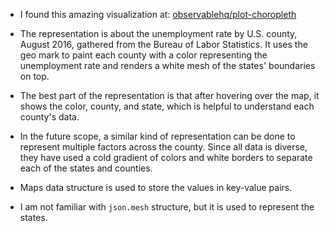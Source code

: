 - I found this amazing visualization at: [observablehq/plot-choropleth](https://observablehq.com/@observablehq/plot-choropleth?intent=fork)

- The representation is about the unemployment rate by U.S. county, August 2016, gathered from the Bureau of Labor Statistics. It uses the geo mark to paint each county with a color representing the unemployment rate and renders a white mesh of the states' boundaries on top.

- The best part of the representation is that after hovering over the map, it shows the color, county, and state, which is helpful to understand each county's data.

- In the future scope, a similar kind of representation can be done to represent multiple factors across the county. Since all data is diverse, they have used a cold gradient of colors and white borders to separate each of the states and counties.

- Maps data structure is used to store the values in key-value pairs.

- I am not familiar with `json.mesh` structure, but it is used to represent the states.
